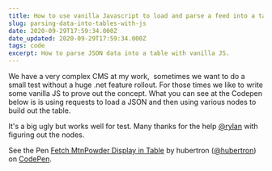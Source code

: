 ```yaml
---
title: How to use vanilla Javascript to load and parse a feed into a table
slug: parsing-data-into-tables-with-js
date: 2020-09-29T17:59:34.000Z
date_updated: 2020-09-29T17:59:34.000Z
tags: code
excerpt: How to parse JSON data into a table with vanilla JS.
---
```


We have a very complex CMS at my work,  sometimes we want to do a small test without a huge .net feature rollout. For those times we like to write some vanilla JS to prove out the concept. What you can see at the Codepen below is is using requests to load a JSON and then using various nodes to build out the table. 

It's a big ugly but works well for test. Many thanks for the help [@rylan](https://twitter.com/rylanb) with figuring out the nodes.

See the Pen [
  Fetch MtnPowder Display in Table](https://codepen.io/hubertron/pen/dyMLggw) by hubertron ([@hubertron](https://codepen.io/hubertron))
  on [CodePen](https://codepen.io).
